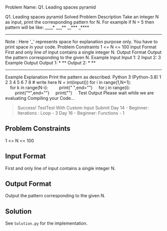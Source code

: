 Problem Name: Q1. Leading spaces pyramid

Q1. Leading spaces pyramid
Solved
Problem Description
Take an integer N as input, print the corresponding pattern for N.
For example if N = 5 then pattern will be like:
____*
___**
__***
_****
*****
Note : Here '_' represents space for explanation purpose only. You have to print space in your code.
Problem Constraints
1 <= N <= 100
Input Format
First and only line of input contains a single integer N.
Output Format
Output the pattern corresponding to the given N.
Example Input
Input 1:
 2
Input 2:
 3
Example Output
Output 1:
 *
**
Output 2:
  *
 **
***
Example Explanation
 Print the pattern as described.
Python 3 (Python-3.8)
1
2
3
4
5
6
7
8
# write here
N = int(input())
for i in range(1,N+1):
    for k in range(N-i):
        print(" ",end="")
    for j in range(i):
        print("*",end="")
    print("")    
Test Output
Please wait while we are evaluating
Compiling your Code...
> Success!
TestTest With Custom Input
Submit
Day 14 - Beginner: Iterations : Loop - 3
Day 16 - Beginner: Functions - 1

## Problem Constraints

1 <= N <= 100

## Input Format

First and only line of input contains a single integer N.

## Output Format

Output the pattern corresponding to the given N.

## Solution

See `Solution.py` for the implementation.